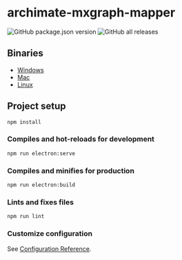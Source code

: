 # archimate-mxgraph-mapper

![GitHub package.json version](https://img.shields.io/github/package-json/v/fazendadosoftware/archimate-mxgraph-mapper)
![GitHub all releases](https://img.shields.io/github/downloads/fazendadosoftware/archimate-mxgraph-mapper/total)

## Binaries
* [Windows](https://github.com/fazendadosoftware/archimate-mxgraph-mapper/releases/download/v0.3.1/archimate-mxgraph-mapper-Setup-0.3.1.exe)
* [Mac](https://github.com/fazendadosoftware/archimate-mxgraph-mapper/releases/download/v0.3.1/archimate-mxgraph-mapper-0.3.1.dmg)
* [Linux](https://github.com/fazendadosoftware/archimate-mxgraph-mapper/releases/download/v0.3.1/archimate-mxgraph-mapper-0.3.1.AppImage)

## Project setup
```
npm install
```

### Compiles and hot-reloads for development
```
npm run electron:serve
```

### Compiles and minifies for production
```
npm run electron:build
```

### Lints and fixes files
```
npm run lint
```

### Customize configuration
See [Configuration Reference](https://cli.vuejs.org/config/).
